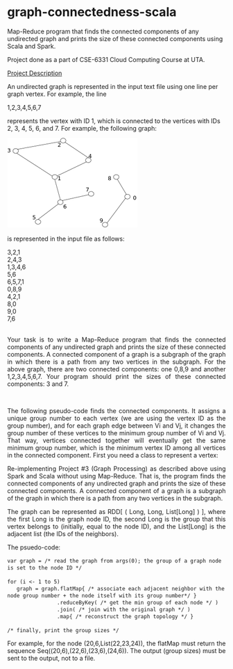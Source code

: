 # graph-connectedness-scala
Map-Reduce program that finds the connected components of any undirected graph and prints the size of these connected components using Scala and Spark.

Project done as a part of CSE-6331 Cloud Computing Course at UTA.

<a href="https://lambda.uta.edu/cse6331/spring20/project5.html">Project Description</a>

<p>An undirected graph is represented in the input text file using one line per graph vertex. For example, the line</p>

<p>1,2,3,4,5,6,7</p>
<p>represents the vertex with ID 1, which is connected to the vertices with IDs 2, 3, 4, 5, 6, and 7. For example, the following graph:</p>

<img src="https://raw.githubusercontent.com/c-deshpande/graph-connectedness/master/img/p2.png"/>

<p>is represented in the input file as follows:</p>
3,2,1
<br>
2,4,3
<br>
1,3,4,6
<br>
5,6
<br>
6,5,7,1
<br>
0,8,9
<br>
4,2,1
<br>
8,0
<br>
9,0
<br>
7,6
<br>
<br>
<p align=justify>
Your task is to write a Map-Reduce program that finds the connected components of any undirected graph and prints the size of these connected components. A connected component of a graph is a subgraph of the graph in which there is a path from any two vertices in the subgraph. For the above graph, there are two connected components: one 0,8,9 and another 1,2,3,4,5,6,7. Your program should print the sizes of these connected components: 3 and 7.
</p>
<br>
<p align=justify>
The following pseudo-code finds the connected components. It assigns a unique group number to each vertex (we are using the vertex ID as the group number), and for each graph edge between Vi and Vj, it changes the group number of these vertices to the minimum group number of Vi and Vj. That way, vertices connected together will eventually get the same minimum group number, which is the minimum vertex ID among all vertices in the connected component. First you need a class to represent a vertex:
</p>

<p align=justify>Re-implementing Project #3 (Graph Processing) as described above using Spark and Scala without using Map-Reduce. That is, the program finds the connected components of any undirected graph and prints the size of these connected components. A connected component of a graph is a subgraph of the graph in which there is a path from any two vertices in the subgraph.</p>

<p align=justify>The graph can be represented as RDD[ ( Long, Long, List[Long] ) ], where the first Long is the graph node ID, the second Long is the group that this vertex belongs to (initially, equal to the node ID), and the List[Long] is the adjacent list (the IDs of the neighbors).</p>

<p>The psuedo-code:</p>

```
var graph = /* read the graph from args(0); the group of a graph node is set to the node ID */

for (i <- 1 to 5)
   graph = graph.flatMap{ /* associate each adjacent neighbor with the node group number + the node itself with its group number*/ }
                .reduceByKey( /* get the min group of each node */ )
                .join( /* join with the original graph */ )
                .map{ /* reconstruct the graph topology */ }

/* finally, print the group sizes */
```
<p align=justify>For example, for the node (20,6,List(22,23,24)), the flatMap must return the sequence Seq((20,6),(22,6),(23,6),(24,6)). The output (group sizes) must be sent to the output, not to a file.</p>
